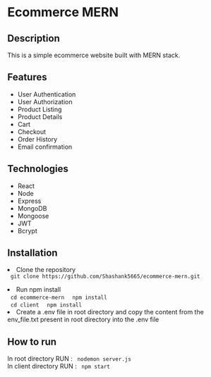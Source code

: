 <h1> Ecommerce MERN </h1>

<h2> Description </h2>

<p> This is a simple ecommerce website built with MERN stack. </p>

<h2> Features </h2>

<ul>
<li> User Authentication </li>
<li> User Authorization </li>
<li> Product Listing </li>
<li> Product Details </li>
<li> Cart </li>
<li> Checkout </li>
<li> Order History </li>
<li> Email confirmation </li>
</ul>

<h2> Technologies </h2>

<ul>
<li> React </li>
<li> Node </li>
<li> Express </li>
<li> MongoDB </li>
<li> Mongoose </li>
<li> JWT </li>
<li> Bcrypt </li>
</ul>

<h2> Installation </h2>

<li> Clone the repository </li>
<code> git clone https://github.com/Shashank5665/ecommerce-mern.git </code>
<p>
<li> Run npm install </li>
<code> cd ecommerce-mern </code>
<code> npm install </code>
<br>
<code> cd client </code>
<code> npm install </code>
<br>
<li> Create a .env file in root directory and copy the content from the env_file.txt present in root directory into the .env file </li>
<h2> How to run </h2>
In root directory
RUN : <code> nodemon server.js</code>
<br>
In client directory
RUN : <code> npm start </code>
